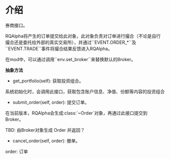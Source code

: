 # 介绍

券商接口。

RQAlpha将产生的订单提交给此对象，此对象负责对订单进行撮合（不论是自行撮合还是委托给外部的真实交易所），并通过\`\`EVENT.ORDER\_\*\`\`及\`\`EVENT.TRADE\`\`事件将撮合结果反馈进入RQAlpha。

在mod中，可以通过调用\`\`env.set\_broker\`\`来替换默认的Broker。

**抽象方法**

* get\_portfolio\(self\): 获取投资组合。

系统初始化时，会调用此接口，获取包含账户信息、净值、份额等内容的投资组合

* submit\_order\(self, order\): 提交订单。

在当前版本，RQAlpha会生成:class:\`~Order\`对象，再通过此接口提交到Broker。

TBD: 由Broker对象生成 Order 并返回？

* cancel\_order\(self, order\): 撤单。

order: 订单



